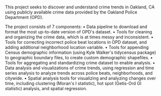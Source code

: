 This project seeks to discover and understand crime trends in Oakland, CA using publicly available crime data provided by the Oakland Police Department (OPD).

The project consists of 7 components:
• Data pipeline to download and format the most up-to-date version of OPD's dataset.
• Tools for cleaning and organizing the crime data, which is at times messy and inconsistent.
• Tools for correcting incorrect police beat locations in OPD dataset, and adding additional neighborhood location variable.
• Tools for appending Census demographic information (using Kyle Walker's tidycensus package) to geographic boundary files, to create custom demographic shapefiles.
• Tools for aggregating and standardizing crime dataset to enable analysis.
• Data analysis and visualizations of crime trends, using regression and time series analysis to analyze trends across police beats, neighborhoods, and citywide.
• Spatial analysis tools for visualizing and analyzing changes over time, including clustering (Moran's I statistic), hot spot (Getis-Ord GI statistic) analysis, and spatial regression.
